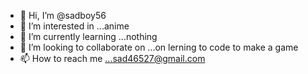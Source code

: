 - 👋 Hi, I’m @sadboy56
- 👀 I’m interested in ...anime
- 🌱 I’m currently learning ...nothing
- 💞️ I’m looking to collaborate on ...on lerning to code to make a game
- 📫 How to reach me ...sad46527@gmail.com

<!---
sadboy56/sadboy56 is a ✨ special ✨ repository because its `README.md` (this file) appears on your GitHub profile.
You can click the Preview link to take a look at your changes.
--->
